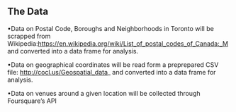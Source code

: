 ## The Data
•Data on Postal Code, Boroughs and Neighborhoods in Toronto will be scrapped from Wikipedia:https://en.wikipedia.org/wiki/List_of_postal_codes_of_Canada:_M  and converted into a data frame for analysis.

•Data on geographical coordinates will be read form a preprepared CSV file: http://cocl.us/Geospatial_data_ and converted into a data frame for analysis.

•Data on venues around a given location will be collected through Foursquare’s API



